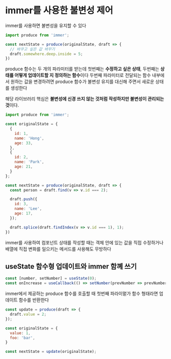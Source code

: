 # immer를 사용한 불변성 제어

immer를 사용하면 불변성을 유지할 수 있다
```js
import produce from 'immer';

const nextState = produce(originalState, draft => {
  // 바꾸고 싶은 값 바꾸기
  draft.somewhere.deep.inside = 5;
})
```

produce 함수는 두 개의 파라미터를 받는데 첫번째는 **수정하고 싶은 상태**,
두번째는 **상태를 어떻게 업데이트할 지 정의하는 함수**이다
두번째 파라미터로 전달되는 함수 내부에서 원하는 값을 변경하려면 produce 함수가 
불변성 유지를 대신해 주면서 새로운 상태를 생성한다

해당 라이브러리 핵심은 **불변성에 신경 쓰지 않는 것처럼 작성하지만 불변성이 관리되는 것**이다. 

```js
import produce from 'immer';

const originalState = {
  {
    id: 1,
    name: 'Hong',
    age: 33,
  },
  {
    id: 2,
    name: 'Park',
    age: 21,
  }
};

const nextState = produce(originalState, draft => {
  const person = draft.find(v => v.id === 2);

  draft.push({
    id: 3,
    name: 'Lee',
    age: 17,
  });

  draft.splice(draft.findIndex(v => v.id === 1), 1);
})
```
immer를 사용하여 컴포넌트 상태를 작성할 때는 객체 안에 있는 값을 직접 수정하거나
배열에 직접 변화를 일으키는 메서드를 사용해도 무방하다

## useState 함수형 업데이트와 immer 함꼐 쓰기
```js
const [number, setNumber] = useState(0);
const onIncrease = useCallback(() => setNumber(prevNumber => prevNumber + 1), [])
```
immer에서 제공하는 produce 함수를 호출할 때 첫번째 파라이멑가 함수 형태라면 업데이트 함수를 반환한다
```js
const update = produce(draft => {
  draft.value = 2;
});

const originalState = {
  value: 1,
  foo: 'bar',
}

const nextState = update(originalState);
```